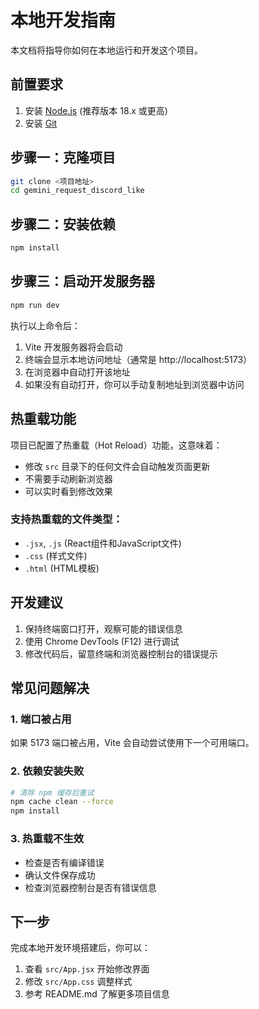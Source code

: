 # 本地开发指南

本文档将指导你如何在本地运行和开发这个项目。

## 前置要求

1. 安装 [Node.js](https://nodejs.org/) (推荐版本 18.x 或更高)
2. 安装 [Git](https://git-scm.com/)

## 步骤一：克隆项目

```bash
git clone <项目地址>
cd gemini_request_discord_like
```

## 步骤二：安装依赖

```bash
npm install
```

## 步骤三：启动开发服务器

```bash
npm run dev
```

执行以上命令后：
1. Vite 开发服务器将会启动
2. 终端会显示本地访问地址（通常是 http://localhost:5173）
3. 在浏览器中自动打开该地址
4. 如果没有自动打开，你可以手动复制地址到浏览器中访问

## 热重载功能

项目已配置了热重载（Hot Reload）功能，这意味着：
- 修改 `src` 目录下的任何文件会自动触发页面更新
- 不需要手动刷新浏览器
- 可以实时看到修改效果

### 支持热重载的文件类型：
- `.jsx`, `.js` (React组件和JavaScript文件)
- `.css` (样式文件)
- `.html` (HTML模板)

## 开发建议

1. 保持终端窗口打开，观察可能的错误信息
2. 使用 Chrome DevTools (F12) 进行调试
3. 修改代码后，留意终端和浏览器控制台的错误提示

## 常见问题解决

### 1. 端口被占用
如果 5173 端口被占用，Vite 会自动尝试使用下一个可用端口。

### 2. 依赖安装失败
```bash
# 清除 npm 缓存后重试
npm cache clean --force
npm install
```

### 3. 热重载不生效
- 检查是否有编译错误
- 确认文件保存成功
- 检查浏览器控制台是否有错误信息

## 下一步

完成本地开发环境搭建后，你可以：
1. 查看 `src/App.jsx` 开始修改界面
2. 修改 `src/App.css` 调整样式
3. 参考 README.md 了解更多项目信息

